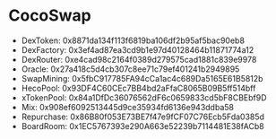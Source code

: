# CocoSwap

- DexToken: 0x8871da134f113f6819ba106df2b95af5bac90eb8
- DexFactory: 0x3ef4ad87ea3cd9b1e97d40128464b11871774a12
- DexRouter: 0xe4cad98c2164f0389d279575cad1881c839e9978
- Oracle: 0x27a418c5d4cb307c8ee71c79ef401241b2949895
- SwapMining: 0x5fbC917785FA94cCa1ac4c689Da5165E61B5812b
- HecoPool: 0x93DF4C60CEc7BB4bd2aFfaC8065B09B5ff514bff
- xTokenPool: 0x84a1DfDc36076562dF6c0659833cd5bF8CBEbf9D
- Mix: 0x908ef6092513445d9ce35934fd6136e943ddba58
- Repurchase: 0x86B80f053E73BE7f47e9fCF07C76Ecb5Fda0385d
- BoardRoom: 0x1EC5767393e290A663e52239b7114481E38fACb8
